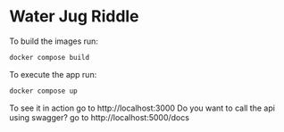 # Water Jug Riddle

To build the images run:
```bash
docker compose build
```

To execute the app run:
```bash
docker compose up
```
To see it in action go to http://localhost:3000
Do you want to call the api using swagger? go to http://localhost:5000/docs 
